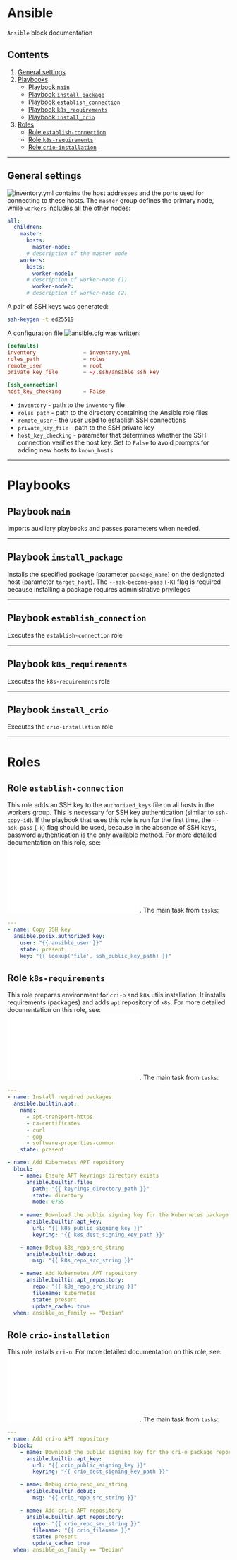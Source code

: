 # Ansible
`Ansible` block documentation

## Contents
1. [General settings](#general-settings)
2. [Playbooks](#playbooks)
    - [Playbook `main`](#playbook-main)
    - [Playbook `install_package`](#playbook_install_package)
    - [Playbook `establish_connection`](#playbook_establish_connection)
    - [Playbook `k8s_requirements`](#playbook_k8s_requirements)
    - [Playbook `install_crio`](#playbook_install_crio)
3. [Roles](#roles)
    - [Role `establish-connection`](#role-establish-connection)
    - [Role `k8s-requirements`](#role-k8s-requirements)
    - [Role `crio-installation`](#role-crio-installation)

---

## General settings
![`inventory.yml`](./inventory.yml) contains the host addresses and the ports used for connecting to these hosts. The `master` group defines the primary node, while `workers` includes all the other nodes:
```yaml
all:
  children:
    master:
      hosts:
        master-node:
      # description of the master node
    workers:
      hosts:
        worker-node1:
	  # description of worker-node (1)
        worker-node2:
	  # description of worker-node (2)
```

A pair of SSH keys was generated:
```bash
ssh-keygen -t ed25519
```

A configuration file ![`ansible.cfg`](./ansible.cfg) was written:
```toml
[defaults]
inventory               = inventory.yml
roles_path              = roles
remote_user             = root
private_key_file        = ~/.ssh/ansible_ssh_key

[ssh_connection]
host_key_checking       = False
```

- `inventory` - path to the `inventory` file
- `roles_path` - path to the directory containing the Ansible role files
- `remote_user` - the user used to establish SSH connections
- `private_key_file` - path to the SSH private key
- `host_key_checking` - parameter that determines whether the SSH connection verifies the host key. Set to `False` to avoid prompts for adding new hosts to `known_hosts`

---

# Playbooks

## Playbook `main`
Imports auxiliary playbooks and passes parameters when needed.


---

## Playbook `install_package`
Installs the specified package (parameter `package_name`) on the designated host (parameter `target_host`). The `--ask-become-pass` (`-K`) flag is required because installing a package requires administrative privileges

---

## Playbook `establish_connection`
Executes the `establish-connection` role

---

## Playbook `k8s_requirements`
Executes the `k8s-requirements` role

---

## Playbook `install_crio`
Executes the `crio-installation` role

---

# Roles

## Role `establish-connection`
This role adds an SSH key to the `authorized_keys` file on all hosts in the workers group. This is necessary for SSH key authentication (similar to `ssh-copy-id`). If the playbook that uses this role is run for the first time, the `--ask-pass` (`-k`) flag should be used, because in the absence of SSH keys, password authentication is the only available method. For more detailed documentation on this role, see: ![link](./roles/establish-connection/README.md). The main task from `tasks`:
```yaml
---
- name: Copy SSH key
  ansible.posix.authorized_key:
    user: "{{ ansible_user }}"
    state: present
    key: "{{ lookup('file', ssh_public_key_path) }}"

```

## Role `k8s-requirements`
This role prepares environment for `cri-o` and `k8s` utils installation. It installs requirements (packages) and adds `apt` repository of `k8s`. For more detailed documentation on this role, see: ![link](./roles/k8s-requirements/README.md). The main task from `tasks`:
```yaml
---
- name: Install required packages
  ansible.builtin.apt:
    name:
      - apt-transport-https
      - ca-certificates
      - curl
      - gpg
      - software-properties-common
    state: present

- name: Add Kubernetes APT repository
  block:
    - name: Ensure APT keyrings directory exists
      ansible.builtin.file:
        path: "{{ keyrings_directory_path }}"
        state: directory
        mode: 0755
        
    - name: Download the public signing key for the Kubernetes package repositories
      ansible.builtin.apt_key:
        url: "{{ k8s_public_signing_key }}"
        keyring: "{{ k8s_dest_signing_key_path }}"

    - name: Debug k8s_repo_src_string
      ansible.builtin.debug:
        msg: "{{ k8s_repo_src_string }}"

    - name: Add Kubernetes APT repository
      ansible.builtin.apt_repository:
        repo: "{{ k8s_repo_src_string }}"
        filename: kubernetes
        state: present
        update_cache: true
  when: ansible_os_family == "Debian"
```

## Role `crio-installation`
This role installs `cri-o`. For more detailed documentation on this role, see: ![link](./roles/crio-installation/README.md). The main task from `tasks`:
```yaml
---
- name: Add cri-o APT repository
  block:
    - name: Download the public signing key for the cri-o package repositories
      ansible.builtin.apt_key:
        url: "{{ crio_public_signing_key }}"
        keyring: "{{ crio_dest_signing_key_path }}"

    - name: Debug crio_repo_src_string
      ansible.builtin.debug:
        msg: "{{ crio_repo_src_string }}"

    - name: Add cri-o APT repository
      ansible.builtin.apt_repository:
        repo: "{{ crio_repo_src_string }}"
        filename: "{{ crio_filename }}"
        state: present
        update_cache: true
  when: ansible_os_family == "Debian"
```
